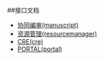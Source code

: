 ##接口文档
 - [协同编审(manuscript)](manuscript.html)
 - [资源管理(resourcemanager)](resourcemanager.html)
 - [CRE(cre)](cre.html)
 - [PORTAL(portal)](portal.html)
